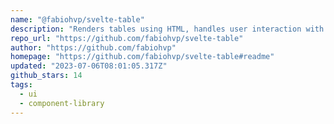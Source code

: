 ```yaml
---
name: "@fabiohvp/svelte-table"
description: "Renders tables using HTML, handles user interaction with Svelte."
repo_url: "https://github.com/fabiohvp/svelte-table"
author: "https://github.com/fabiohvp"
homepage: "https://github.com/fabiohvp/svelte-table#readme"
updated: "2023-07-06T08:01:05.317Z"
github_stars: 14
tags: 
  - ui
  - component-library
---
```

